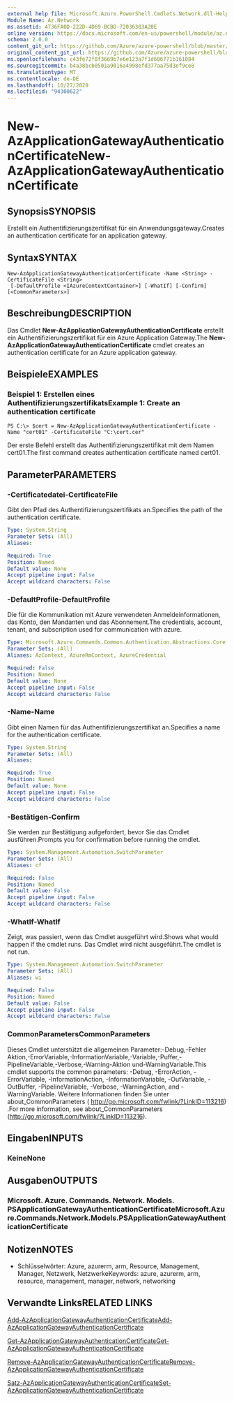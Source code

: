 ```yaml
---
external help file: Microsoft.Azure.PowerShell.Cmdlets.Network.dll-Help.xml
Module Name: Az.Network
ms.assetid: 4736FA0D-222D-4D69-BCBD-72036303A20E
online version: https://docs.microsoft.com/en-us/powershell/module/az.network/new-azapplicationgatewayauthenticationcertificate
schema: 2.0.0
content_git_url: https://github.com/Azure/azure-powershell/blob/master/src/Network/Network/help/New-AzApplicationGatewayAuthenticationCertificate.md
original_content_git_url: https://github.com/Azure/azure-powershell/blob/master/src/Network/Network/help/New-AzApplicationGatewayAuthenticationCertificate.md
ms.openlocfilehash: c43fe72f8f3669b7e6e123a7f1d606771b161084
ms.sourcegitcommit: b4a38bcb0501a9016a4998efd377aa75d3ef9ce8
ms.translationtype: MT
ms.contentlocale: de-DE
ms.lasthandoff: 10/27/2020
ms.locfileid: "94300622"
---
```

# <span data-ttu-id="40e9c-101">New-AzApplicationGatewayAuthenticationCertificate</span><span class="sxs-lookup"><span data-stu-id="40e9c-101">New-AzApplicationGatewayAuthenticationCertificate</span></span>

## <span data-ttu-id="40e9c-102">Synopsis</span><span class="sxs-lookup"><span data-stu-id="40e9c-102">SYNOPSIS</span></span>
<span data-ttu-id="40e9c-103">Erstellt ein Authentifizierungszertifikat für ein Anwendungsgateway.</span><span class="sxs-lookup"><span data-stu-id="40e9c-103">Creates an authentication certificate for an application gateway.</span></span>

## <span data-ttu-id="40e9c-104">Syntax</span><span class="sxs-lookup"><span data-stu-id="40e9c-104">SYNTAX</span></span>

```
New-AzApplicationGatewayAuthenticationCertificate -Name <String> -CertificateFile <String>
 [-DefaultProfile <IAzureContextContainer>] [-WhatIf] [-Confirm] [<CommonParameters>]
```

## <span data-ttu-id="40e9c-105">Beschreibung</span><span class="sxs-lookup"><span data-stu-id="40e9c-105">DESCRIPTION</span></span>
<span data-ttu-id="40e9c-106">Das Cmdlet **New-AzApplicationGatewayAuthenticationCertificate** erstellt ein Authentifizierungszertifikat für ein Azure Application Gateway.</span><span class="sxs-lookup"><span data-stu-id="40e9c-106">The **New-AzApplicationGatewayAuthenticationCertificate** cmdlet creates an authentication certificate for an Azure application gateway.</span></span>

## <span data-ttu-id="40e9c-107">Beispiele</span><span class="sxs-lookup"><span data-stu-id="40e9c-107">EXAMPLES</span></span>

### <span data-ttu-id="40e9c-108">Beispiel 1: Erstellen eines Authentifizierungszertifikats</span><span class="sxs-lookup"><span data-stu-id="40e9c-108">Example 1: Create an authentication certificate</span></span>
```
PS C:\> $cert = New-AzApplicationGatewayAuthenticationCertificate -Name "cert01" -CertificateFile "C:\cert.cer"
```

<span data-ttu-id="40e9c-109">Der erste Befehl erstellt das Authentifizierungszertifikat mit dem Namen cert01.</span><span class="sxs-lookup"><span data-stu-id="40e9c-109">The first command creates authentication certificate named cert01.</span></span>

## <span data-ttu-id="40e9c-110">Parameter</span><span class="sxs-lookup"><span data-stu-id="40e9c-110">PARAMETERS</span></span>

### <span data-ttu-id="40e9c-111">-Certificatedatei</span><span class="sxs-lookup"><span data-stu-id="40e9c-111">-CertificateFile</span></span>
<span data-ttu-id="40e9c-112">Gibt den Pfad des Authentifizierungszertifikats an.</span><span class="sxs-lookup"><span data-stu-id="40e9c-112">Specifies the path of the authentication certificate.</span></span>

```yaml
Type: System.String
Parameter Sets: (All)
Aliases:

Required: True
Position: Named
Default value: None
Accept pipeline input: False
Accept wildcard characters: False
```

### <span data-ttu-id="40e9c-113">-DefaultProfile</span><span class="sxs-lookup"><span data-stu-id="40e9c-113">-DefaultProfile</span></span>
<span data-ttu-id="40e9c-114">Die für die Kommunikation mit Azure verwendeten Anmeldeinformationen, das Konto, den Mandanten und das Abonnement.</span><span class="sxs-lookup"><span data-stu-id="40e9c-114">The credentials, account, tenant, and subscription used for communication with azure.</span></span>

```yaml
Type: Microsoft.Azure.Commands.Common.Authentication.Abstractions.Core.IAzureContextContainer
Parameter Sets: (All)
Aliases: AzContext, AzureRmContext, AzureCredential

Required: False
Position: Named
Default value: None
Accept pipeline input: False
Accept wildcard characters: False
```

### <span data-ttu-id="40e9c-115">-Name</span><span class="sxs-lookup"><span data-stu-id="40e9c-115">-Name</span></span>
<span data-ttu-id="40e9c-116">Gibt einen Namen für das Authentifizierungszertifikat an.</span><span class="sxs-lookup"><span data-stu-id="40e9c-116">Specifies a name for the authentication certificate.</span></span>

```yaml
Type: System.String
Parameter Sets: (All)
Aliases:

Required: True
Position: Named
Default value: None
Accept pipeline input: False
Accept wildcard characters: False
```

### <span data-ttu-id="40e9c-117">-Bestätigen</span><span class="sxs-lookup"><span data-stu-id="40e9c-117">-Confirm</span></span>
<span data-ttu-id="40e9c-118">Sie werden zur Bestätigung aufgefordert, bevor Sie das Cmdlet ausführen.</span><span class="sxs-lookup"><span data-stu-id="40e9c-118">Prompts you for confirmation before running the cmdlet.</span></span>

```yaml
Type: System.Management.Automation.SwitchParameter
Parameter Sets: (All)
Aliases: cf

Required: False
Position: Named
Default value: False
Accept pipeline input: False
Accept wildcard characters: False
```

### <span data-ttu-id="40e9c-119">-WhatIf</span><span class="sxs-lookup"><span data-stu-id="40e9c-119">-WhatIf</span></span>
<span data-ttu-id="40e9c-120">Zeigt, was passiert, wenn das Cmdlet ausgeführt wird.</span><span class="sxs-lookup"><span data-stu-id="40e9c-120">Shows what would happen if the cmdlet runs.</span></span>
<span data-ttu-id="40e9c-121">Das Cmdlet wird nicht ausgeführt.</span><span class="sxs-lookup"><span data-stu-id="40e9c-121">The cmdlet is not run.</span></span>

```yaml
Type: System.Management.Automation.SwitchParameter
Parameter Sets: (All)
Aliases: wi

Required: False
Position: Named
Default value: False
Accept pipeline input: False
Accept wildcard characters: False
```

### <span data-ttu-id="40e9c-122">CommonParameters</span><span class="sxs-lookup"><span data-stu-id="40e9c-122">CommonParameters</span></span>
<span data-ttu-id="40e9c-123">Dieses Cmdlet unterstützt die allgemeinen Parameter:-Debug,-Fehler Aktion,-ErrorVariable,-InformationVariable,-Variable,-Puffer,-PipelineVariable,-Verbose,-Warning-Aktion und-WarningVariable.</span><span class="sxs-lookup"><span data-stu-id="40e9c-123">This cmdlet supports the common parameters: -Debug, -ErrorAction, -ErrorVariable, -InformationAction, -InformationVariable, -OutVariable, -OutBuffer, -PipelineVariable, -Verbose, -WarningAction, and -WarningVariable.</span></span> <span data-ttu-id="40e9c-124">Weitere Informationen finden Sie unter about_CommonParameters ( http://go.microsoft.com/fwlink/?LinkID=113216) .</span><span class="sxs-lookup"><span data-stu-id="40e9c-124">For more information, see about_CommonParameters (http://go.microsoft.com/fwlink/?LinkID=113216).</span></span>

## <span data-ttu-id="40e9c-125">Eingaben</span><span class="sxs-lookup"><span data-stu-id="40e9c-125">INPUTS</span></span>

### <span data-ttu-id="40e9c-126">Keine</span><span class="sxs-lookup"><span data-stu-id="40e9c-126">None</span></span>

## <span data-ttu-id="40e9c-127">Ausgaben</span><span class="sxs-lookup"><span data-stu-id="40e9c-127">OUTPUTS</span></span>

### <span data-ttu-id="40e9c-128">Microsoft. Azure. Commands. Network. Models. PSApplicationGatewayAuthenticationCertificate</span><span class="sxs-lookup"><span data-stu-id="40e9c-128">Microsoft.Azure.Commands.Network.Models.PSApplicationGatewayAuthenticationCertificate</span></span>

## <span data-ttu-id="40e9c-129">Notizen</span><span class="sxs-lookup"><span data-stu-id="40e9c-129">NOTES</span></span>
* <span data-ttu-id="40e9c-130">Schlüsselwörter: Azure, azurerm, arm, Resource, Management, Manager, Netzwerk, Netzwerke</span><span class="sxs-lookup"><span data-stu-id="40e9c-130">Keywords: azure, azurerm, arm, resource, management, manager, network, networking</span></span>

## <span data-ttu-id="40e9c-131">Verwandte Links</span><span class="sxs-lookup"><span data-stu-id="40e9c-131">RELATED LINKS</span></span>

[<span data-ttu-id="40e9c-132">Add-AzApplicationGatewayAuthenticationCertificate</span><span class="sxs-lookup"><span data-stu-id="40e9c-132">Add-AzApplicationGatewayAuthenticationCertificate</span></span>](./Add-AzApplicationGatewayAuthenticationCertificate.md)

[<span data-ttu-id="40e9c-133">Get-AzApplicationGatewayAuthenticationCertificate</span><span class="sxs-lookup"><span data-stu-id="40e9c-133">Get-AzApplicationGatewayAuthenticationCertificate</span></span>](./Get-AzApplicationGatewayAuthenticationCertificate.md)

[<span data-ttu-id="40e9c-134">Remove-AzApplicationGatewayAuthenticationCertificate</span><span class="sxs-lookup"><span data-stu-id="40e9c-134">Remove-AzApplicationGatewayAuthenticationCertificate</span></span>](./Remove-AzApplicationGatewayAuthenticationCertificate.md)

[<span data-ttu-id="40e9c-135">Satz-AzApplicationGatewayAuthenticationCertificate</span><span class="sxs-lookup"><span data-stu-id="40e9c-135">Set-AzApplicationGatewayAuthenticationCertificate</span></span>](./Set-AzApplicationGatewayAuthenticationCertificate.md)


